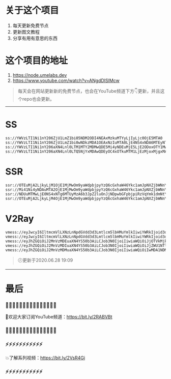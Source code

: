 # 关于这个项目
1. 每天更新免费节点
2. 更新图文教程
3. 分享有用有意思的东西

# 这个项目的地址
1. https://node.umelabs.dev
2. https://www.youtube.com/watch?v=ANgdDISlMcw

> 每天会在网站更新新的免费节点，也会在YouTube频道下方👇更新，并且这个repo也会更新。



---

# SS

```http
ss://YWVzLTI1Ni1nY206ZjU1LmZ1bi05NDM2ODI4NEAxMzkuMTYyLjIyLjc0OjE5MTA0
ss://YWVzLTI1Ni1nY206ZjU1LmZ1bi0wNDkzMDA1OEAxNzIuMTA0LjE4NS4xNDA6MTEyNTA=
ss://YWVzLTI1Ni1nY206aXN4Lnl0LTM1MTY2MDMwQDE5Mi4yNDEuMjE5LjE2ODoxOTY1Mw==
ss://YWVzLTI1Ni1nY206aXN4Lnl0LTQ5NjYxMDAwQDEyOC4xOTkuMTM1LjEzMjoxMjgxMA==
```

# SSR

```http
ssr://OTEuMjA2LjkyLjM1OjE1MjMwOm9yaWdpbjpyYzQ6cGxhaW46Ykc1amJpNXZjbWNnY0hBeS8_b2Jmc3BhcmFtPSZyZW1hcmtzPTVMLUU2TC1jNUxpY1FRJmdyb3VwPVRHNWpiaTV2Y21j
ssr://Mi41Ni4yNDAuMTA2OjE1MjMwOm9yaWdpbjpyYzQ6cGxhaW46Ykc1amJpNXZjbWNnY0hBeS8_b2Jmc3BhcmFtPSZyZW1hcmtzPTVMLUU2TC1jNUxpY1FnJmdyb3VwPVRHNWpiaTV2Y21j
ssr://NDUuMTMwLjE0NS4xNTg6MTUyMzA6b3JpZ2luOnJjNDpwbGFpbjpiRzVqYmk1dmNtY2djSEF5Lz9vYmZzcGFyYW09JnJlbWFya3M9NUwtRTZMLWM1TGljUXcmZ3JvdXA9VEc1amJpNXZjbWM
ssr://OTEuMjA2LjkyLjM4OjE1MjMwOm9yaWdpbjpyYzQ6cGxhaW46Ykc1amJpNXZjbWNnY0hBeS8_b2Jmc3BhcmFtPSZyZW1hcmtzPTVMLUU2TC1jNUxpY1JBJmdyb3VwPVRHNWpiaTV2Y21j
```

# V2Ray

```http
vmess://eyJwcyI6IltmcmVlLXNzLnNpdGVdd3d3Lmtlcm5lbHMuYmlkIiwiYWRkIjoid3d3Lmtlcm5lbHMuYmlkIiwicG9ydCI6IjQ0MyIsImlkIjoiMTY4NGE2MjQtMjViMy00MWU5LTY4ZDMtNWYxZmNmMzMyOGE4IiwiYWlkIjoiMCIsIm5ldCI6IndzIiwidHlwZSI6Im5vbmUiLCJob3N0IjoiL3dzIiwidGxzIjoidGxzIn0=
vmess://eyJwcyI6IltmcmVlLXNzLnNpdGVdd3d3Lmtlcm5lbHMuYmlkIiwiYWRkIjoid3d3Lmtlcm5lbHMuYmlkIiwicG9ydCI6IjgwIiwiaWQiOiIzMTczMTRmYS1kZmY1LWM5MjQtOGYyYi1jMmY4YTc1YTVhNmEiLCJhaWQiOiIwIiwibmV0Ijoid3MiLCJ0eXBlIjoibm9uZSIsImhvc3QiOiIvd3MiLCJ0bHMiOiJub25lIn0=
vmess://eyJhZGQiOiJ2MnVzMDEuaXN4YS50b3AiLCJob3N0IjoiIiwiaWQiOiJjOTVkMjk1OC1iNzM2LTQ1ODktODIyOS05ZjMxOTE2NzI5ZjkiLCJuZXQiOiJ3cyIsInBhdGgiOiJcL3JheSIsInBvcnQiOiI0NDMiLCJwcyI6ImlzeC55dC0wMSIsInRscyI6InRscyIsInYiOjIsImFpZCI6MCwidHlwZSI6Im5vbmUifQo=
vmess://eyJhZGQiOiJ2MnVzMDIuaXN4YS50b3AiLCJob3N0IjoiIiwiaWQiOiJjZWU1NTlmNi1jOWVlLTQ1MGQtOGU1My1jMzk4MDY3NzQyM2MiLCJuZXQiOiJ3cyIsInBhdGgiOiJcL3JheSIsInBvcnQiOiI0NDMiLCJwcyI6ImlzeC55dC0wMiIsInRscyI6InRscyIsInYiOjIsImFpZCI6MCwidHlwZSI6Im5vbmUifQo=
vmess://eyJhZGQiOiJ2MnVzMDMuaXN4YS50b3AiLCJob3N0IjoiIiwiaWQiOiIwMDA1NDM4YS00Mjk1LTRkMjktYjQ0Mi05NTA4ZTIzZjliYWUiLCJuZXQiOiJ3cyIsInBhdGgiOiJcL3JheSIsInBvcnQiOiI0NDMiLCJwcyI6ImlzeC55dC0wMyIsInRscyI6InRscyIsInYiOjIsImFpZCI6MCwidHlwZSI6Im5vbmUifQo=
```



> 🕖更新于2020.06.28 19:09

---

# 最后
### 🌸🌸🌸🌸🌸🌸🌸🌸🌸🌸🌸🌸🌸🌸🌸

👏欢迎大家订阅YouTube频道：https://bit.ly/2RABVBt

### 🌸🌸🌸🌸🌸🌸🌸🌸🌸🌸🌸🌸🌸🌸🌸



### ⚡️⚡️⚡️⚡️⚡️⚡️⚡️⚡️⚡️⚡️⚡️

💥了解系列视频：https://bit.ly/2VsR4Gi

### ⚡️⚡️⚡️⚡️⚡️⚡️⚡️⚡️⚡️⚡️⚡️